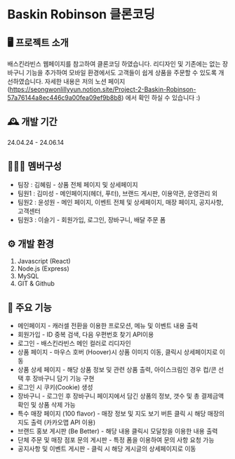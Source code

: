 # Baskin Robinson 클론코딩 


## 🖥️ 프로젝트 소개
배스킨라빈스 웹페이지를 참고하여 클론코딩 하였습니다. 리디자인 및 기존에는 없는 장바구니 기능을 추가하여
모바일 환경에서도 고객들이 쉽게 상품을 주문할 수 있도록 개선하였습니다. 
자세한 내용은 저의 노션 페이지 (https://seongwonlillyyun.notion.site/Project-2-Baskin-Robinson-57a76144a8ec446c9a00fea09ef9b8b8) 에서 확인 하실 수 있습니다 :)

## 🕰️ 개발 기간
24.04.24 - 24.06.14

## 🧑‍🤝‍🧑 멤버구성
- 팀장 : 김혜림 - 상품 전체 페이지 및 상세페이지
- 팀원1 : 김미성 - 메인페이지(헤더, 푸터), 브랜드 게시판, 이용약관, 운영관리 외
- 팀원2 : 윤성원 - 메인 페이지, 이벤트 전체 및 상세페이지, 매장 페이지, 공지사항, 고객센터 
- 팀원3 : 이슬기 - 회원가입, 로그인, 장바구니, 배달 주문 폼

## ⚙️ 개발 환경
1. Javascript (React)
2. Node.js (Express)
3. MySQL
4. GIT & Github
   
## 📌 주요 기능
- 메인페이지 - 캐러셀 전환을 이용한 프로모션, 메뉴 및 이벤트 내용 출력
- 회원가입 - ID 중복 검색, 다음 우편번호 찾기 API이용
- 로그인 - 배스킨라빈스 메인 컬러로 리디자인
- 상품 페이지 - 마우스 호버 (Hoover)시 상품 이미지 이동, 클릭시 상세페이지로 이동
- 상품 상세 페이지 - 해당 상품 정보 및 관련 상품 출력, 아이스크림인 경우 컵/콘 선택 후 장바구니 담기 기능 구현
- 로그인 시 쿠키(Cookie) 생성
- 장바구니 - 로그인 후 장바구니 페이지에서 담긴 상품의 정보, 갯수 및 총 결제금액 확인 및 상품 삭제 가능 
- 특수 매장 페이지 (100 flavor) - 매장 정보 및 지도 보기 버튼 클릭 시 해당 매장의 지도 출력 (카카오맵 API 이용)
- 브랜드 홍보 게시판 (Be Better) - 해당 내용 클릭시 모달창을 이용한 내용 출력
- 단체 주문 및 매장 점포 문의 게시판 - 특정 폼을 이용하여 문의 사항 요청 가능
- 공지사항 및 이벤트 게시판 - 클릭 시 해당 게시글의 상세페이지로 이동 

